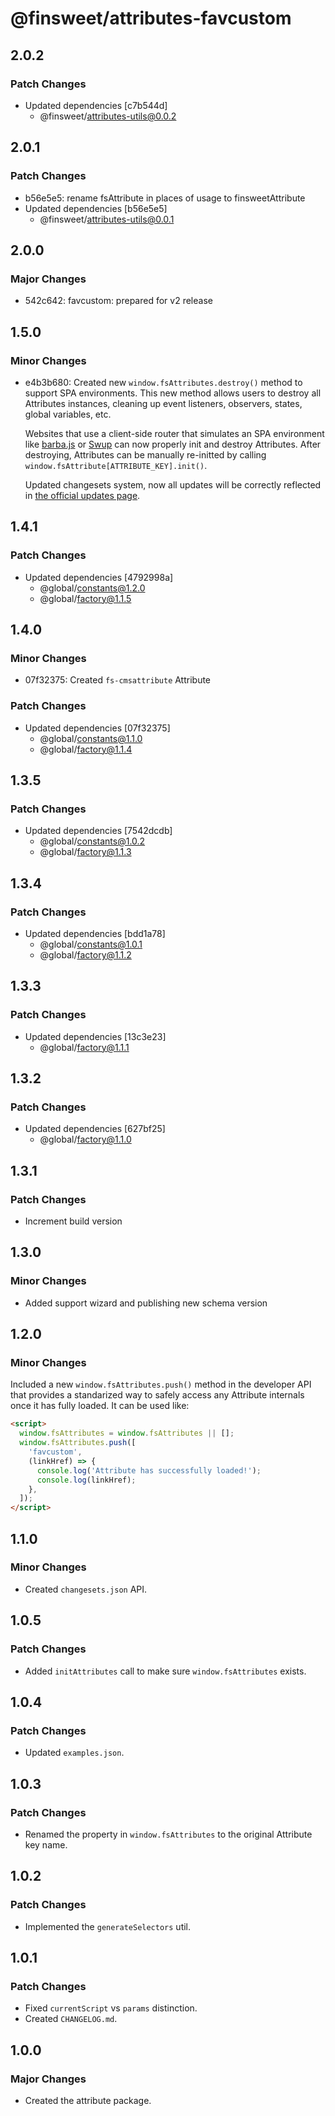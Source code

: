 # @finsweet/attributes-favcustom

## 2.0.2

### Patch Changes

- Updated dependencies [c7b544d]
  - @finsweet/attributes-utils@0.0.2

## 2.0.1

### Patch Changes

- b56e5e5: rename fsAttribute in places of usage to finsweetAttribute
- Updated dependencies [b56e5e5]
  - @finsweet/attributes-utils@0.0.1

## 2.0.0

### Major Changes

- 542c642: favcustom: prepared for v2 release

## 1.5.0

### Minor Changes

- e4b3b680: Created new `window.fsAttributes.destroy()` method to support SPA environments.
  This new method allows users to destroy all Attributes instances, cleaning up event listeners, observers, states, global variables, etc.

  Websites that use a client-side router that simulates an SPA environment like [barba.js](https://barba.js.org/) or [Swup](https://swup.js.org/) can now properly init and destroy Attributes.
  After destroying, Attributes can be manually re-initted by calling `window.fsAttribute[ATTRIBUTE_KEY].init()`.

  Updated changesets system, now all updates will be correctly reflected in [the official updates page](https://www.finsweet.com/attributes/updates).

## 1.4.1

### Patch Changes

- Updated dependencies [4792998a]
  - @global/constants@1.2.0
  - @global/factory@1.1.5

## 1.4.0

### Minor Changes

- 07f32375: Created `fs-cmsattribute` Attribute

### Patch Changes

- Updated dependencies [07f32375]
  - @global/constants@1.1.0
  - @global/factory@1.1.4

## 1.3.5

### Patch Changes

- Updated dependencies [7542dcdb]
  - @global/constants@1.0.2
  - @global/factory@1.1.3

## 1.3.4

### Patch Changes

- Updated dependencies [bdd1a78]
  - @global/constants@1.0.1
  - @global/factory@1.1.2

## 1.3.3

### Patch Changes

- Updated dependencies [13c3e23]
  - @global/factory@1.1.1

## 1.3.2

### Patch Changes

- Updated dependencies [627bf25]
  - @global/factory@1.1.0

## 1.3.1

### Patch Changes

- Increment build version

## 1.3.0

### Minor Changes

- Added support wizard and publishing new schema version

## 1.2.0

### Minor Changes

Included a new `window.fsAttributes.push()` method in the developer API that provides a standarized way to safely access any Attribute internals once it has fully loaded.
It can be used like:

```html
<script>
  window.fsAttributes = window.fsAttributes || [];
  window.fsAttributes.push([
    'favcustom',
    (linkHref) => {
      console.log('Attribute has successfully loaded!');
      console.log(linkHref);
    },
  ]);
</script>
```

## 1.1.0

### Minor Changes

- Created `changesets.json` API.

## 1.0.5

### Patch Changes

- Added `initAttributes` call to make sure `window.fsAttributes` exists.

## 1.0.4

### Patch Changes

- Updated `examples.json`.

## 1.0.3

### Patch Changes

- Renamed the property in `window.fsAttributes` to the original Attribute key name.

## 1.0.2

### Patch Changes

- Implemented the `generateSelectors` util.

## 1.0.1

### Patch Changes

- Fixed `currentScript` vs `params` distinction.
- Created `CHANGELOG.md`.

## 1.0.0

### Major Changes

- Created the attribute package.
